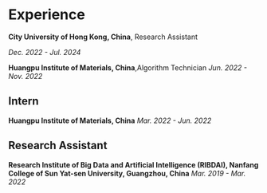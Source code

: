 # Experience

**City University of Hong Kong, China**, Research Assistant

*Dec. 2022 - Jul. 2024*

**Huangpu Institute of Materials, China**,Algorithm Technician
*Jun. 2022 - Nov. 2022*

## Intern

**Huangpu Institute of Materials, China**
*Mar. 2022 - Jun. 2022*

## Research Assistant

**Research Institute of Big Data and Artificial Intelligence (RIBDAI), Nanfang College of Sun Yat-sen University, Guangzhou, China**
*Mar. 2019 - Mar. 2022*
